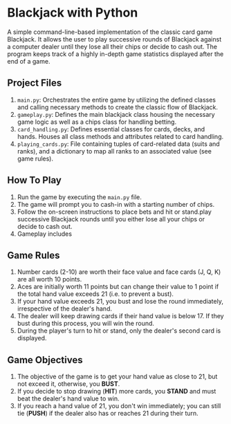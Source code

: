 # Blackjack with Python

A simple command-line-based implementation of the classic card game Blackjack. It allows the user to play successive rounds of Blackjack against a computer dealer until they lose all their chips or decide to cash out. The program keeps track of a highly in-depth game statistics displayed after the end of a game.

## Project Files
1. `main.py`: Orchestrates the entire game by utilizing the defined classes and calling necessary methods to create the classic flow of Blackjack.
2. `gameplay.py`: Defines the main blackjack class housing the necessary game logic as well as a chips class for handling betting.
3. `card_handling.py`: Defines essential classes for cards, decks, and hands. Houses all class methods and attributes related to card handling.
4. `playing_cards.py`: File containing tuples of card-related data (suits and ranks), and a dictionary to map all ranks to an associated value (see game rules).

## How To Play
1. Run the game by executing the `main.py` file.
2. The game will prompt you to cash-in with a starting number of chips.
3. Follow the on-screen instructions to place bets and hit or stand.play successive Blackjack rounds until you either lose all your chips or decide to cash out.
4. Gameplay includes 

## Game Rules
1. Number cards (2-10) are worth their face value and face cards (J, Q, K) are all worth 10 points.
2. Aces are initially worth 11 points but can change their value to 1 point if the total hand value exceeds 21 (i.e. to prevent a bust).
3. If your hand value exceeds 21, you bust and lose the round immediately, irrespective of the dealer's hand.
4. The dealer will keep drawing cards if their hand value is below 17. If they bust during this process, you will win the round.
5. During the player's turn to hit or stand, only the dealer's second card is displayed.

## Game Objectives
1. The objective of the game is to get your hand value as close to 21, but not exceed it, otherwise, you **BUST**.
2. If you decide to stop drawing (**HIT**) more cards, you **STAND** and must beat the dealer's hand value to win.
3. If you reach a hand value of 21, you don't win immediately; you can still tie (**PUSH**) if the dealer also has or reaches 21 during their turn.

